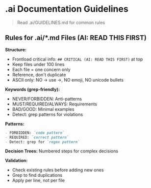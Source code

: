 # .ai Documentation Guidelines

> Read .ai/GUIDELINES.md for common rules

## Rules for .ai/*.md Files (AI: READ THIS FIRST)

**Structure:**
- Frontload critical info: `## CRITICAL (AI: READ THIS FIRST)` at top
- Keep files under 100 lines
- Each file = one concern only
- Reference, don't duplicate
- ASCII only: NO -> use ->, NO emoji, NO unicode bullets

**Keywords (grep-friendly):**
- NEVER/FORBIDDEN: Anti-patterns
- MUST/REQUIRED/ALWAYS: Requirements
- BAD/GOOD: Minimal examples
- Detect: grep patterns for violations

**Patterns:**
```markdown
- FORBIDDEN: `code pattern`
- REQUIRED: `correct pattern`
- Detect: grep for `regex pattern`
```

**Decision Trees:**
Numbered steps for complex decisions

**Validation:**
- Check existing rules before adding new ones
- Grep to find duplications
- Apply per line, not per file
